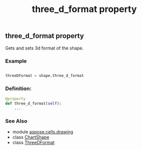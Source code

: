 ﻿---
title: three_d_format property
second_title: Aspose.Cells for Python via .NET API References
description: 
type: docs
weight: 1040
url: /aspose.cells.drawing/chartshape/three_d_format/
is_root: false
---

## three_d_format property


Gets and sets 3d format of the shape.

### Example 


```python

threeDFormat = shape.three_d_format

```
### Definition:
```python
@property
def three_d_format(self):
    ...
```

### See Also
* module [aspose.cells.drawing](../../)
* class [ChartShape](/cells/python-net/aspose.cells.drawing/chartshape)
* class [ThreeDFormat](/cells/python-net/aspose.cells.drawing/threedformat)
